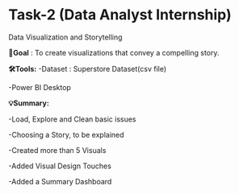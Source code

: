 # Task-2 (Data Analyst Internship)
Data Visualization and Storytelling


**🎯Goal** : To create visualizations that convey a compelling story.


**🛠️Tools:**
-Dataset : Superstore Dataset(csv file)

-Power BI Desktop


**💡Summary:**

-Load, Explore and Clean basic issues

-Choosing a Story, to be explained

-Created more than 5 Visuals

-Added Visual Design Touches

-Added a Summary Dashboard









